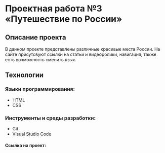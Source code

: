 # Проектная работа №3 «Путешествие по России»  
## Описание проекта  
В данном проекте представлены различные красивые места России. На сайте присутсвуют ссылки на статьи и видеоролики, навигация, также есть возможность сменить язык.  
## Технологии  
### Языки программирования:  
* HTML  
* CSS  

### Инструменты и среды разработки:  
* Git  
* Visual Studio Code  

#### Ссылка на проект:  